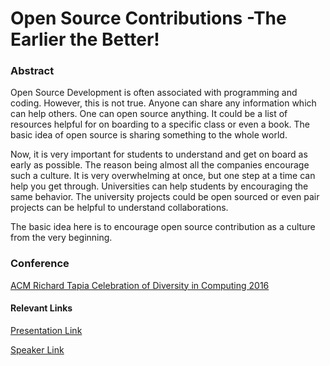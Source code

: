 # Open Source Contributions -The Earlier the Better!

### Abstract

Open Source Development is often associated with programming and coding. 
However, this is not true. Anyone can share any information which can help others. 
One can open source anything. It could be a list of resources helpful for on boarding to a specific class or even a book. 
The basic idea of open source is sharing something to the whole world.

Now, it is very important for students to understand and get on board as early as possible. 
The reason being almost all the companies encourage such a culture. 
It is very overwhelming at once, but one step at a time can help you get through. 
Universities can help students by encouraging the same behavior. 
The university projects could be open sourced or even pair projects can be helpful to understand collaborations.

The basic idea here is to encourage open source contribution as a culture from the very beginning.

### Conference
[ACM Richard Tapia Celebration of Diversity in Computing 2016](http://tapiaconference.org/)

#### Relevant Links
[Presentation Link](http://tapiaconference.org/schedule/thursday-september-15-2016/530pm-630pm/open-source-contributions-the-earlier-the-better/)

[Speaker Link](http://tapiaconference.org/schedule/thursday-september-15-2016/530pm-630pm/open-source-contributions-the-earlier-the-better/harshita-kasera/)

